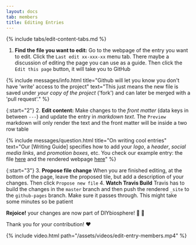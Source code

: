 ```yaml
---
layout: docs
tab: members
title: Editing Entries
---
```


{% include tabs/edit-content-tabs.md %}

1. **Find the file you want to edit:** Go to the webpage of the entry you want to edit. Click the `Last edit xx-xxx-xx` menu tab. There maybe a discussion of editing the page you can use as a guide. Then click the `Edit this page` button, it will take you to GitHub

{% include messages/info.html title="Github will let you know you don't have 'write' access to the project" text="This just means the new file is saved under _your copy of the project_ ('fork') and can later be merged with a 'pull request'." %}

{:start="2"}
2. **Edit content:** Make changes to the _front matter_ (data keys in between `---`) and update the entry in _markdown text_. The `Preview` markdown will only render the text and the front matter will be inside a two row table

{% include messages/question.html title="On writing cool entries" text="Our [Writing Guide] specifies how to add your _logo_, a _header_, _social media links_, and _promotion boxes_, etc. You check our example entry: the file [here](https://raw.githubusercontent.com/DIYbiosphere/sphere/master/docs/tutorials/AvocadoLab/AvocadoLab.md) and the rendered webpage [here](/docs/tutorials/AvocadoLab/AvocadoLab)" %}

{:start="3"}
3. **Propose file change** When you are finished editing, at the bottom of the page, leave the proposed tile, but add a description of your changes. Then click `Propose new file`
4. **Watch Travis Build** Travis has to build the changes in the `master` branch and then push the rendered `_site` to the `github-pages` branch. Make sure it passes through. This might take some minutes so be patient

**Rejoice!** your changes are now part of DIYbiosphere! :clap: :clap:

Thank you for your contribution! :heart:

{% include video.html path="/assets/videos/edit-entry-members.mp4" %}
